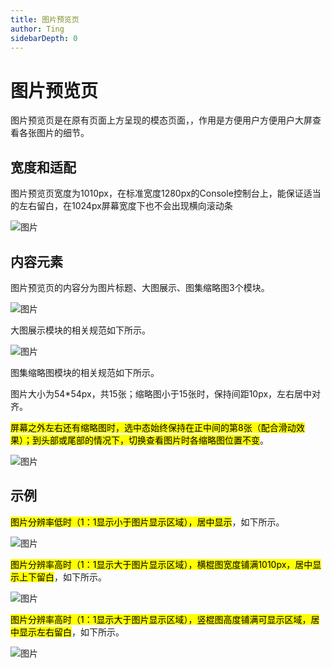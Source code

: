 ```yaml
---
title: 图片预览页
author: Ting
sidebarDepth: 0
---
```

# 图片预览页

图片预览页是在原有页面上方呈现的模态页面，，作用是方便用户方便用户大屏查看各张图片的细节。

## 宽度和适配

图片预览页宽度为1010px，在标准宽度1280px的Console控制台上，能保证适当的左右留白，在1024px屏幕宽度下也不会出现横向滚动条

![图片](http://baiduyun-guideline.bj.bcebos.com/console/layout/Picture_preview/01_2x.png)

## 内容元素

图片预览页的内容分为图片标题、大图展示、图集缩略图3个模块。

![图片](http://baiduyun-guideline.bj.bcebos.com/console/layout/Picture_preview/02_2x.png)

大图展示模块的相关规范如下所示。

![图片](http://baiduyun-guideline.bj.bcebos.com/console/layout/Picture_preview/03_2x.png)

图集缩略图模块的相关规范如下所示。

图片大小为54*54px，共15张；缩略图小于15张时，保持间距10px，左右居中对齐。

<mark>屏幕之外左右还有缩略图时，选中态始终保持在正中间的第8张（配合滑动效果）；到头部或尾部的情况下，切换查看图片时各缩略图位置不变</mark>。

![图片](http://baiduyun-guideline.bj.bcebos.com/console/layout/Picture_preview/04_2x.png)



## 示例

<mark>图片分辨率低时（1：1显示小于图片显示区域），居中显示</mark>，如下所示。

![图片](http://baiduyun-guideline.bj.bcebos.com/console/layout/Picture_preview/05_2x.png)

<mark>图片分辨率高时（1：1显示大于图片显示区域），横棍图宽度铺满1010px，居中显示上下留白</mark>，如下所示。

![图片](http://baiduyun-guideline.bj.bcebos.com/console/layout/Picture_preview/06_2x.png)

<mark>图片分辨率高时（1：1显示大于图片显示区域），竖棍图高度铺满可显示区域，居中显示左右留白</mark>，如下所示。

![图片](http://baiduyun-guideline.bj.bcebos.com/console/layout/Picture_preview/07_2x.png)

